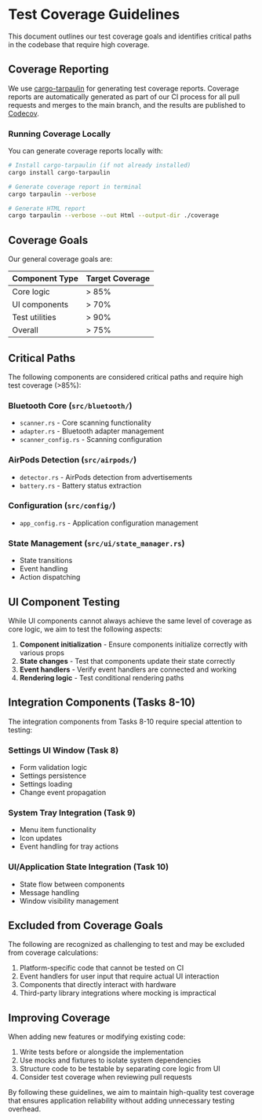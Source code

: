 # Test Coverage Guidelines

This document outlines our test coverage goals and identifies critical paths in the codebase that require high coverage.

## Coverage Reporting

We use [cargo-tarpaulin](https://github.com/xd009642/tarpaulin) for generating test coverage reports. Coverage reports are automatically generated as part of our CI process for all pull requests and merges to the main branch, and the results are published to [Codecov](https://codecov.io).

### Running Coverage Locally

You can generate coverage reports locally with:

```bash
# Install cargo-tarpaulin (if not already installed)
cargo install cargo-tarpaulin

# Generate coverage report in terminal
cargo tarpaulin --verbose

# Generate HTML report
cargo tarpaulin --verbose --out Html --output-dir ./coverage
```

## Coverage Goals

Our general coverage goals are:

| Component Type | Target Coverage |
|----------------|----------------|
| Core logic     | > 85%          |
| UI components  | > 70%          |
| Test utilities | > 90%          |
| Overall        | > 75%          |

## Critical Paths

The following components are considered critical paths and require high test coverage (>85%):

### Bluetooth Core (`src/bluetooth/`)

- `scanner.rs` - Core scanning functionality
- `adapter.rs` - Bluetooth adapter management
- `scanner_config.rs` - Scanning configuration

### AirPods Detection (`src/airpods/`)

- `detector.rs` - AirPods detection from advertisements
- `battery.rs` - Battery status extraction

### Configuration (`src/config/`)

- `app_config.rs` - Application configuration management

### State Management (`src/ui/state_manager.rs`)

- State transitions
- Event handling
- Action dispatching

## UI Component Testing

While UI components cannot always achieve the same level of coverage as core logic, we aim to test the following aspects:

1. **Component initialization** - Ensure components initialize correctly with various props
2. **State changes** - Test that components update their state correctly
3. **Event handlers** - Verify event handlers are connected and working
4. **Rendering logic** - Test conditional rendering paths

## Integration Components (Tasks 8-10)

The integration components from Tasks 8-10 require special attention to testing:

### Settings UI Window (Task 8)

- Form validation logic
- Settings persistence
- Settings loading
- Change event propagation

### System Tray Integration (Task 9)

- Menu item functionality
- Icon updates
- Event handling for tray actions

### UI/Application State Integration (Task 10)

- State flow between components
- Message handling
- Window visibility management

## Excluded from Coverage Goals

The following are recognized as challenging to test and may be excluded from coverage calculations:

1. Platform-specific code that cannot be tested on CI
2. Event handlers for user input that require actual UI interaction
3. Components that directly interact with hardware
4. Third-party library integrations where mocking is impractical

## Improving Coverage

When adding new features or modifying existing code:

1. Write tests before or alongside the implementation
2. Use mocks and fixtures to isolate system dependencies
3. Structure code to be testable by separating core logic from UI
4. Consider test coverage when reviewing pull requests

By following these guidelines, we aim to maintain high-quality test coverage that ensures application reliability without adding unnecessary testing overhead. 